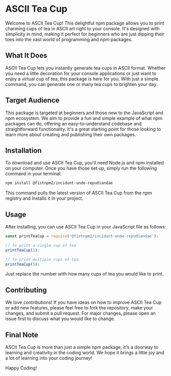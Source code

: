 # ASCII Tea Cup

Welcome to ASCII Tea Cup! This delightful npm package allows you to print charming cups of tea in ASCII art right to your console. It's designed with simplicity in mind, making it perfect for beginners who are just dipping their toes into the vast world of programming and npm packages.

## What It Does

ASCII Tea Cup lets you instantly generate tea cups in ASCII format. Whether you need a little decoration for your console applications or just want to enjoy a virtual cup of tea, this package is here for you. With just a simple command, you can generate one or many tea cups to brighten your day.

## Target Audience

This package is targeted at beginners and those new to the JavaScript and npm ecosystem. We aim to provide a fun and simple example of what npm packages can do, offering an easy-to-understand codebase and straightforward functionality. It's a great starting point for those looking to learn more about creating and publishing their own packages.

## Installation

To download and use ASCII Tea Cup, you'll need Node.js and npm installed on your computer. Once you have those set up, simply run the following command in your terminal:

```bash
npm install @f1stnpm2/incidunt-unde-repudiandae
```

This command pulls the latest version of ASCII Tea Cup from the npm registry and installs it in your project.

## Usage
After installing, you can use ASCII Tea Cup in your JavaScript file as follows:

```javascript
const printTeaCup = require('@f1stnpm2/incidunt-unde-repudiandae');

// To print a single cup of tea
printTeaCup(1);

// To print multiple cups of tea
printTeaCup(5);
```
Just replace the number with how many cups of tea you would like to print.

## Contributing
We love contributions! If you have ideas on how to improve ASCII Tea Cup or add new features, please feel free to fork the repository, make your changes, and submit a pull request. For major changes, please open an issue first to discuss what you would like to change.

## Final Note
ASCII Tea Cup is more than just a simple npm package; it's a doorway to learning and creativity in the coding world. We hope it brings a little joy and a lot of learning into your coding journey!

Happy Coding!

